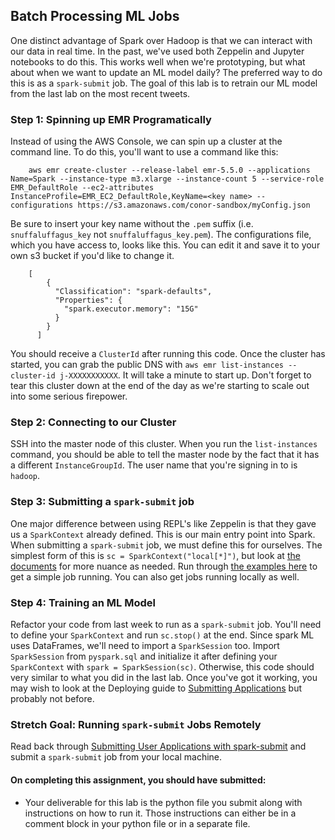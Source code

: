 Batch Processing ML Jobs
---------

One distinct advantage of Spark over Hadoop is that we can interact with our data in real time.  In the past, we've used both Zeppelin and Jupyter notebooks to do this.  This works well when we're prototyping, but what about when we want to update an ML model daily?  The preferred way to do this is as a `spark-submit` job.  The goal of this lab is to retrain our ML model from the last lab on the most recent tweets.

### Step 1: Spinning up EMR Programatically

Instead of using the AWS Console, we can spin up a cluster at the command line.  To do this, you'll want to use a command like this:

        aws emr create-cluster --release-label emr-5.5.0 --applications Name=Spark --instance-type m3.xlarge --instance-count 5 --service-role EMR_DefaultRole --ec2-attributes InstanceProfile=EMR_EC2_DefaultRole,KeyName=<key name> --configurations https://s3.amazonaws.com/conor-sandbox/myConfig.json

Be sure to insert your key name without the `.pem` suffix (i.e. `snuffaluffagus_key` not `snuffaluffagus_key.pem`).  The configurations file, which you have access to, looks like this.  You can edit it and save it to your own s3 bucket if you'd like to change it.

        [
            {
              "Classification": "spark-defaults",
              "Properties": {
                "spark.executor.memory": "15G"
              }
            }
          ]

You should receive a `ClusterId` after running this code.  Once the cluster has started, you can grab the public DNS with `aws emr list-instances --cluster-id j-XXXXXXXXXXX`.  It will take a minute to start up.  Don't forget to tear this cluster down at the end of the day as we're starting to scale out into some serious firepower.

### Step 2: Connecting to our Cluster

SSH into the master node of this cluster.  When you run the `list-instances` command, you should be able to tell the master node by the fact that it has a different `InstanceGroupId`.  The user name that you're signing in to is `hadoop`.

### Step 3: Submitting a `spark-submit` job

One major difference between using REPL's like Zeppelin is that they gave us a `SparkContext` already defined.  This is our main entry point into Spark.  When submitting a `spark-submit` job, we must define this for ourselves.  The simplest form of this is `sc = SparkContext("local[*]")`, but look at [the documents](http://spark.apache.org/docs/latest/api/python/pyspark.html?highlight=sparkcontext#pyspark.SparkContext) for more nuance as needed.  Run through [the examples here](http://blog.appliedinformaticsinc.com/how-to-write-spark-applications-in-python/) to get a simple job running.  You can also get jobs running locally as well.

### Step 4: Training an ML Model

Refactor your code from last week to run as a `spark-submit` job.  You'll need to define your `SparkContext` and run `sc.stop()` at the end.  Since spark ML uses DataFrames, we'll need to import a `SparkSession` too.  Import `SparkSession` from `pyspark.sql` and initialize it after defining your `SparkContext` with `spark = SparkSession(sc)`.  Otherwise, this code should very similar to what you did in the last lab.  Once you've got it working, you may wish to look at the Deploying guide to [Submitting Applications](http://spark.apache.org/docs/latest/submitting-applications.html) but probably not before.  

### Stretch Goal: Running `spark-submit` Jobs Remotely

Read back through [Submitting User Applications with spark-submit](https://aws.amazon.com/blogs/big-data/submitting-user-applications-with-spark-submit/) and submit a `spark-submit` job from your local machine.

#### On completing this assignment, you should have submitted:

- Your deliverable for this lab is the python file you submit along with instructions on how to run it. Those instructions can either be in a comment block in your python file or in a separate file.
